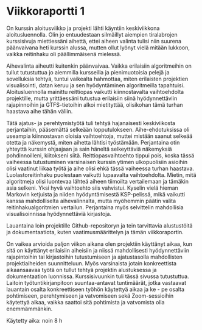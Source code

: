 # Viikkoraportti 1

On kurssin aloitusviikko ja projekti lähti käyntiin keskiviikkona aloitusluennolla. Olin jo entuudestaan silmäillyt aiempien tiralabrojen kurssisivuja miettiessäni aihettä, ettei aiheen valinta tulisi niin suurena päänvaivana heti kurssin alussa, mutten ollut lyönyt vielä mitään lukkoon, vaikka reitinhaku oli päällimmäisenä mielessä.

Aihevalinta aiheutti kuitenkin päänvaivaa. Vaikka erilaisiin algoritmeihin on tullut tutustuttua jo aiemmilla kursseilla ja pienimuotoisia pelejä ja sovelluksia tehtyä, tuntui vaikealta hahmottaa, miten erilaisten projektien visualisointi, datan keruu ja sen hyödyntäminen algoritmeilla tapahtuisi. Aloitusluennolla mainittu reittiopas vaikutti kiinnostavalta vaihtoehdolta projektille, mutta yrittäessäni tutustua erilaisiin siinä hyödynnettäviin rajapinnoihin ja GTFS-tietoihin alkoi mietityttää, olisikohan tämä turhan haastava aihe tähän väliin.

Tätä ajatus- ja perehtymistyötä tuli tehtyä hajanaisesti keskiviikosta perjantaihin, pääsemättä selkeään lopputulokseen. Aihe-ehdotuksissa oli useampia kiinnostavan oloisia vaihtoehtoja, muttei mistään saanut selkeää otetta ja näkemystä, miten aihetta lähtisi työstämään. Perjantaina otin yhteyttä kurssin ohjaajaan ja sain häneltä selkeyttäviä näkemyksiä pohdinnoilleni, kiitokseni siitä. Reittiopasvaihtoehto tippui pois, koska tässä vaiheessa tutustuminen varsinaisen kurssin ytimen ulkopuolisiin asioihin olisi vaatinut liikaa työtä ja aihe olisi ehkä tässä vaiheessa turhan haastava. Luolastoreitinhaku puolestaan vaikutti lupaavalta vaihtoehdolta. Mietin, mitä algoritmeja olisi luontevaa lähteä aiheen tiimoilta vertailemaan ja tämäkin asia selkeni. Yksi hyvä vaihtoehto siis vahvistui. Kyselin vielä hieman Markovin ketjuista ja niiden hyödyntämisestä KSP-pelissä, mikä vaikutti kanssa mahdolliselta aihevalinnalta, mutta myöhemmin päätin valita reitinhakualgoritmien vertailun. Perjantaina myös selvittelin mahdollisia visualisoinnissa hyödynnettäviä kirjastoja.

Lauantaina loin projektille Github-repositoryn ja tein tarvittavia alustustöitä ja dokumentaatiota, kuten vaatimusmäärittelyn ja tämän viikkoraportin.

On vaikea arvioida paljon viikon aikana olen projektiin käyttänyt aikaa, kun sitä on käyttänyt erilaisiin aiheisiin ja niissä mahdollisesti hyödynnettäviin rajapintoihin tai kirjastoihin tutustumiseen ja ajatustasolla mahdollisten projektiaiheiden suunnitteluun. Myös varsinaista jotain konkreettista aikaansaavaa työtä on tullut tehtyä projektin alustuksessa ja dokumentaation luonnissa. Kurssisivuunkin tuli tässä sivussa tutustuttua. Laitoin työtuntikirjanpitoon suuntaa-antavat tuntimäärät, jotka vastaavat lauantain osalta konkreettiseen työhön käytettyä aikaa ja ke - pe osalta pohtimiseen, perehtymiseen ja vatvomiseen sekä Zoom-sessioihin käytettyä aikaa, vaikka saattoi sitä pohtimista ja vatvomista olla enemmämmänkin.

Käytetty aika: noin 8 h
